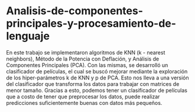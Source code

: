 # Analisis-de-componentes-principales-y-procesamiento-de-lenguaje
En este trabajo se implementaron algoritmos de KNN (k - nearest neighbors), Método de la Potencia con Deflación, y Análisis de Componentes Principales (PCA). Con las mismas, se desarrolló un clasificador de películas, el cual se buscó mejorar mediante la exploración de los hiper-parámetros k de KNN y p de PCA. Esto nos lleva a una versión del clasificador que transforma los datos para trabajar con matrices de menor tamaño. Gracias a esto, podemos tener un clasificador de películas que a costo de tener que preprocesar los datos, puede realizar predicciones suficientemente buenas con datos más pequeños.

